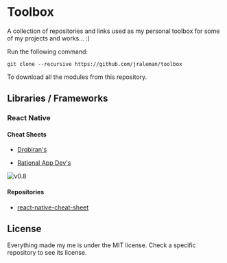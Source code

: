 # Toolbox

A collection of repositories and links used as my personal toolbox for some of my projects and works... :)

Run the following command:

```
git clone --recursive https://github.com/jraleman/toolbox
```

To download all the modules from this repository.

## Libraries / Frameworks

### React Native

#### Cheat Sheets
- [Drobiran's](https://medium.com/@drorbiran/the-full-react-native-layout-cheat-sheet-a4147802405c)

- [Rational App Dev's](https://rationalappdev.com/react-native-cheat-sheet/)

![v0.8](https://ihatetomatoes.net/wp-content/uploads/2017/01/react-cheat-sheet-v0.8-1024x724.png)

#### Repositories

- [react-native-cheat-sheet](https://github.com/jraleman/react-native-cheat-sheet)

## License

Everything made my me is under the MIT license. Check a specific repository to see its license.
